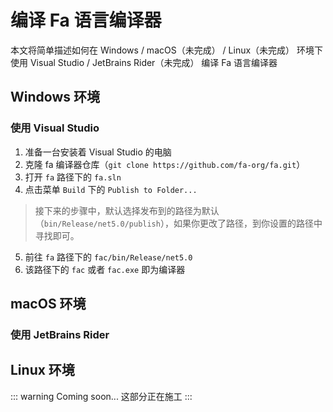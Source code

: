 # 编译 Fa 语言编译器

本文将简单描述如何在 Windows / macOS（未完成） / Linux（未完成） 环境下使用 Visual Studio / JetBrains Rider（未完成） 编译 Fa 语言编译器

## Windows 环境

### 使用 Visual Studio

1. 准备一台安装着 Visual Studio 的电脑
2. 克隆 fa 编译器仓库（`git clone https://github.com/fa-org/fa.git`）
3. 打开 `fa` 路径下的 `fa.sln`
4. 点击菜单 `Build` 下的 `Publish to Folder...`

> 接下来的步骤中，默认选择发布到的路径为默认（`bin/Release/net5.0/publish`），如果你更改了路径，到你设置的路径中寻找即可。

5. 前往 `fa` 路径下的 `fac/bin/Release/net5.0` 
6. 该路径下的 `fac` 或者 `fac.exe` 即为编译器

## macOS 环境

### 使用 JetBrains Rider

## Linux 环境

::: warning Coming soon...
这部分正在施工
:::
